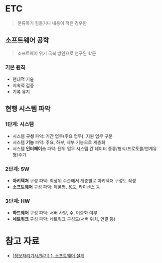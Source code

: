 # ETC

> 분류하기 힘들거나 내용이 적은 경우만

## 소프트웨어 공학

> 소프트웨어 위기 극복 방안으로 연구된 학문

### 기본 원칙

- 현대적 기술
- 지속적 검증
- 기록 유지

## 현행 시스템 파악

### 1단계: 시스템

- 시스템 **구성** 파악: 기간 업무(주요 업무), 지원 업무 구분
- 시스템 **기능** 파악: 주요, 하부, 세부 기능으로 계층화
- 시스템 **인터페이스** 파악: 단위 업무 시스템 간 데이터 종류/형식/프로토콜/연계유형/주기

### 2단계: SW

- **아키텍처** 구성 파악: 최상위 수준에서 계층별로 아키텍처 구성도 작성
- **소프트웨어** 구성 파악: 제품명, 용도, 라이센스 등

### 3단계: HW

- **하드웨어** 구성 파악: 서버 사양, 수, 이중화 여부
- **네트워크** 구성 파악: 네트워크 구성도(서버 위치, 연결 등)

# 참고 자료

- [\[정보처리기사/필기\] 1. 소프트웨어 설계](https://velog.io/@stringbuckwheat/%EC%A0%95%EB%B3%B4%EC%B2%98%EB%A6%AC%EA%B8%B0%EC%82%AC-%ED%95%84%EA%B8%B0-1%EA%B3%BC%EB%AA%A9-%EC%86%8C%ED%94%84%ED%8A%B8%EC%9B%A8%EC%96%B4-%EC%84%A4%EA%B3%84-%EC%9A%94%EC%95%BD#1-%EC%86%8C%ED%94%84%ED%8A%B8%EC%9B%A8%EC%96%B4-%EC%83%9D%EB%AA%85-%EC%A3%BC%EA%B8%B0)
